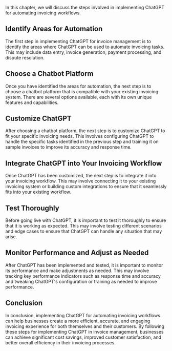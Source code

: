 
In this chapter, we will discuss the steps involved in implementing ChatGPT for automating invoicing workflows.

Identify Areas for Automation
-----------------------------

The first step in implementing ChatGPT for invoice management is to identify the areas where ChatGPT can be used to automate invoicing tasks. This may include data entry, invoice generation, payment processing, and dispute resolution.

Choose a Chatbot Platform
-------------------------

Once you have identified the areas for automation, the next step is to choose a chatbot platform that is compatible with your existing invoicing system. There are several options available, each with its own unique features and capabilities.

Customize ChatGPT
-----------------

After choosing a chatbot platform, the next step is to customize ChatGPT to fit your specific invoicing needs. This involves configuring ChatGPT to handle the specific tasks identified in the previous step and training it on sample invoices to improve its accuracy and response time.

Integrate ChatGPT into Your Invoicing Workflow
----------------------------------------------

Once ChatGPT has been customized, the next step is to integrate it into your invoicing workflow. This may involve connecting it to your existing invoicing system or building custom integrations to ensure that it seamlessly fits into your existing workflow.

Test Thoroughly
---------------

Before going live with ChatGPT, it is important to test it thoroughly to ensure that it is working as expected. This may involve testing different scenarios and edge cases to ensure that ChatGPT can handle any situation that may arise.

Monitor Performance and Adjust as Needed
----------------------------------------

After ChatGPT has been implemented and tested, it is important to monitor its performance and make adjustments as needed. This may involve tracking key performance indicators such as response time and accuracy and tweaking ChatGPT's configuration or training as needed to improve performance.

Conclusion
----------

In conclusion, implementing ChatGPT for automating invoicing workflows can help businesses create a more efficient, accurate, and engaging invoicing experience for both themselves and their customers. By following these steps for implementing ChatGPT in invoice management, businesses can achieve significant cost savings, improved customer satisfaction, and better overall efficiency in their invoicing processes.

